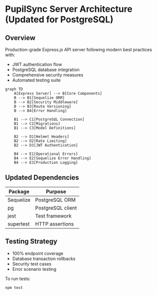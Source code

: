 # PupilSync Server Architecture (Updated for PostgreSQL)

## Overview
Production-grade Express.js API server following modern best practices with:
- JWT authentication flow
- PostgreSQL database integration
- Comprehensive security measures
- Automated testing suite

```mermaid
graph TD
    A[Express Server] --> B[Core Components]
    B --> B1[Sequelize ORM]
    B --> B2[Security Middleware]
    B --> B3[Route Versioning]
    B --> B4[Error Handling]
    
    B1 --> C1[PostgreSQL Connection]
    B1 --> C2[Migrations]
    B1 --> C3[Model Definitions]
    
    B2 --> D1[Helmet Headers]
    B2 --> D2[Rate Limiting]
    B2 --> D3[JWT Authentication]
    
    B4 --> E1[Operational Errors]
    B4 --> E2[Sequelize Error Handling]
    B4 --> E3[Production Logging]
```

## Updated Dependencies
| Package | Purpose |
|---------|---------|
| Sequelize | PostgreSQL ORM |
| pg | PostgreSQL client |
| jest | Test framework |
| supertest | HTTP assertions |

## Testing Strategy
- 100% endpoint coverage
- Database transaction rollbacks
- Security test cases
- Error scenario testing

To run tests:
```bash
npm test